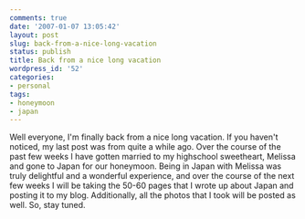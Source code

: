 ```yaml
---
comments: true
date: '2007-01-07 13:05:42'
layout: post
slug: back-from-a-nice-long-vacation
status: publish
title: Back from a nice long vacation
wordpress_id: '52'
categories:
- personal
tags:
- honeymoon
- japan
---
```


Well everyone, I'm finally back from a nice long vacation. If you haven't noticed, my last post was from quite a while ago. Over the course of the past few weeks I have gotten married to my highschool sweetheart, Melissa and gone to Japan for our honeymoon. Being in Japan with Melissa was truly delightful and a wonderful experience, and over the course of the next few weeks I will be taking the 50-60 pages that I wrote up about Japan and posting it to my blog. Additionally, all the photos that I took will be posted as well. So, stay tuned. 
